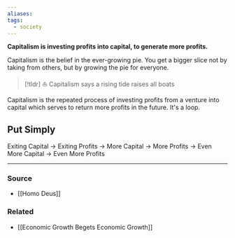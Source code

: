 ```yaml
---
aliases: 
tags:
  - society
---
```

**Capitalism is investing profits into capital, to generate more profits.**

Capitalism is the belief in the ever-growing pie. You get a bigger slice not by taking from others, but by growing the pie for everyone.

> [!tldr] ⛵ Capitalism says a rising tide raises all boats

Capitalism is the repeated process of investing profits from a venture into capital which serves to return more profits in the future. It's a loop. 

## Put Simply

Exiting Capital → Exiting Profits → More Capital → More Profits → Even More Capital → Even More Profits 

---

### Source
- [[Homo Deus]]

### Related
- [[Economic Growth Begets Economic Growth]]